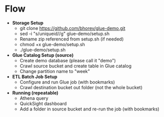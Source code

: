 # Flow

* **Storage Setup**
    * git clone https://github.com/bhorev/glue-demo.git
    * sed -i "s/uniqueid/<YOUR-LOGIN>/g" glue-demo/setup.sh
    * Rename zip referenced from setup.sh (if needed)
    * chmod +x glue-demo/setup.sh
    * ./glue-demo/setup.sh
* **Glue Catalog Setup (source)**
   * Create demo database (please call it "demo")
   * Crawl source bucket and create table in Glue catalog
   * Change partition name to "week"
* **ETL Batch Job Setup**
   * Configure and run Glue job (with bookmarks)
   * Crawl destination bucket out folder (not the whole bucket)
* **Running (repeatable)**
   * Athena query
   * QuickSight dashboard
   * Add a folder in source bucket and re-run the job (with bookmarks)

